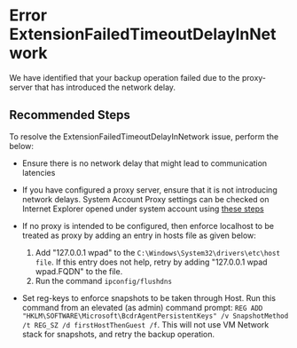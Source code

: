 <properties
	pageTitle="extensionfailedtimeoutdelayinnetwork"
	description="extensionfailedtimeoutdelayinnetwork"
	infoBubbleText="Snapshot operation failed due to delay in network calls made to take disk blob-snapshots."
	service="microsoft.recoveryservices"
	resource="backup"
	authors="srinathv"
	ms.author="srinathv"
	articleId="azurebackup-crc-extensionfailedtimeoutdelayinnetwork"
	diagnosticScenario="azurebackup-crc-extensionfailedtimeoutdelayinnetwork"
	selfHelpType="diagnostics"
	supportTopicIds=""
	productPesIds="15207"
	cloudEnvironments="public"
/>

# Error ExtensionFailedTimeoutDelayInNetwork

<!--issueDescription-->
We have identified that your backup operation failed due to the proxy-server that has introduced the network delay.
<!--/issueDescription-->

## **Recommended Steps**

To resolve the ExtensionFailedTimeoutDelayInNetwork issue, perform the below:

* Ensure there is no network delay that might lead to communication latencies
* If you have configured a proxy server, ensure that it is not introducing network delays. System Account Proxy settings can be checked on Internet Explorer opened under system account using [these steps](https://docs.microsoft.com/azure/backup/backup-azure-arm-vms-prepare#set-up-the-proxy)
* If no proxy is intended to be configured, then enforce localhost to be treated as proxy by adding an entry in hosts file as given below:

	1. Add "127.0.0.1 wpad" to the `C:\Windows\System32\drivers\etc\host file`. If this entry does not help, retry by adding "127.0.0.1 wpad wpad.FQDN" to the file.
	2. Run the command `ipconfig/flushdns`
	
* Set reg-keys to enforce snapshots to be taken through Host. Run this command from an elevated (as admin) command prompt: `REG ADD "HKLM\SOFTWARE\Microsoft\BcdrAgentPersistentKeys" /v SnapshotMethod /t REG_SZ /d firstHostThenGuest /f`. This will not use VM Network stack for snapshots, and retry the backup operation.
